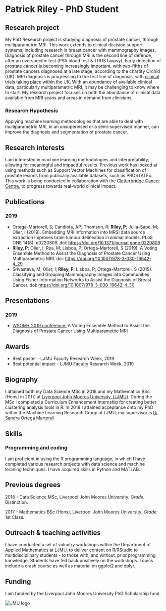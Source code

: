 # Patrick Riley - PhD Student

## Research project
My PhD Research project is studying diagnosis of prostate cancer, through multiparametric MRI. This work extends to clinical decision support systems, including research in breast cancer with mammography images.
Diagnosis of prostate cancer through MRI is the second line of defence, after an overspecific test (PSA blood test & TRUS biopsy). Early detection of prostate cancer is becoming increasingly important, with two-fifths of prostate cancers diagnosed at a late stage, according to the chartity Orchid (UK). MRI diagnosis is progressing to the first line of diagnosis, with [clinical trials taking place within the UK.](https://www.theguardian.com/society/2019/jun/09/mri-scans-to-be-trialled-as-test-for-prostate-cancer) With an abundance of available clinical data, particularly multiparametric MRI, it may be challenging to know where to start. My research project focuses on both the abundance of clinical data available from MRI scans and areas in demand from clinicians. 

### Research Hypothesis
Applying machine learning methodologies that are able to deal with multiparametric MRI, in an unsupervised or a semi-supervised manner, can improve the diagnosis and segmentation of prostate cancer.

## Research interests
I am interested in machine learning methodologies and interpretability, allowing for meaningful and impactful results. Previous work has looked at using methods such as Support Vector Machines for classification of prostate lesions from publically available datasets, such as PROSTATEx. This work is being conducted in collaboration with the [Clatterbridge Cancer Centre](https://www.clatterbridgecc.nhs.uk/), to progress towards real-world clinical impact.

## Publications
### 2019
- Ortega-Martorell, S; Candiota, AP; Thomson, R; **Riley, P**; Julia-Sape, M; Olier, I (2019). Embedding MRI information into MRSI data source extraction improves brain tumour delineation in animal models. PLoS ONE 14(8): e0220809. doi: https://doi.org/10.1371/journal.pone.0220809
- **Riley, P**; Olier, I; Rea, M; Lisboa, P; Ortega-Martorell, S (2019). A Voting Ensemble Method to Assist the Diagnosis of Prostate Cancer Using Multiparametric MRI. doi: https://doi.org/10.1007/978-3-030-19642-4_29
- Srivastava, M; Olier, I; **Riley, P**; Lisboa, P; Ortega-Martorell, S (2019). Classifying and Grouping Mammography Images into Communities Using Fisher Information Networks to Assist the Diagnosis of Breast Cancer. doi: https://doi.org/10.1007/978-3-030-19642-4_30

## Presentations
### 2019
- [WSOM+ 2019 conference.](https://wsom2019.cs.upc.edu/) A Voting Ensemble Method to Assist the Diagnosis of Prostate Cancer Using Multiparametric MRI

## Awards
- Best poster - LJMU Faculty Research Week, 2019
- Best potential impact - LJMU Faculty Research Week, 2019

## Biography
I attained both my Data Science MSc in 2018 and my Mathematics BSc (Hons) in 2017, at [Liverpool John Moores University, (LJMU)](https://www.ljmu.ac.uk). During the MSc I completed a Curriculum Enhancement Internship for creating better clustering analysis tools in R. In 2018 I attained acceptance onto my PhD within the Machine Learning Research Group at LJMU; my supervisor is [Dr Sandra Ortega Martorell](https://www.ljmu.ac.uk/about-us/staff-profiles/faculty-of-engineering-and-technology/department-of-applied-mathematics/sandra-ortega-martorell)

## Skills
### Programming and coding
I am proficient in using the R programming language, in which I have completed various research projects with data science and machine leraning techniques. I have acquired skills in Python and MATLAB.

## Previous degrees
2018 - Data Science MSc, Liverpool John Moores University. _Grade:_ Distinction.

2017 - Mathematics BSc (Hons), Liverpool John Moores University. _Grade:_ 1st Class.

## Outreach & teaching activities
I have conducted a set of voluntry workshops within the Department of Applied Mathematics at LJMU, to deliver content on R/RStudio to multidisciplinary students - to those with, and without, prior programming knowledge. Students have fed back positively on the workshops. Topics include a crash course as well as material on ggplot2 and dplyr.

## Funding 
I am funded by the Liverpool John Moores University PhD Scholarship fund. 

![JMU logo](http://lcr4.uk/wp-content/uploads/2016/11/JMU.png)
